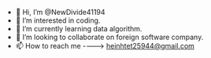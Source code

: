 - 👋 Hi, I’m @NewDivide41194
- 👀 I’m interested in coding.
- 🌱 I’m currently learning data algorithm.
- 💞️ I’m looking to collaborate on foreign software company.
- 📫 How to reach me ----> heinhtet25944@gmail.com

<!---
NewDivide41194/NewDivide41194 is a ✨ special ✨ repository because its `README.md` (this file) appears on your GitHub profile.
You can click the Preview link to take a look at your changes.
--->
